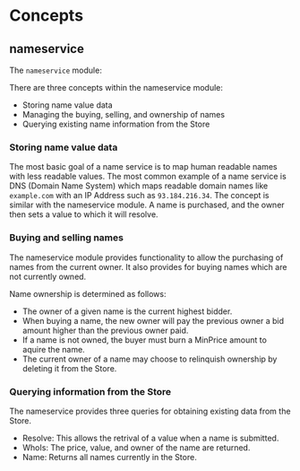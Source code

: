 # Concepts

## nameservice

The `nameservice` module:

There are three concepts within the nameservice module:
 - Storing name value data
 - Managing the buying, selling, and ownership of names
 - Querying existing name information from the Store

### Storing name value data

The most basic goal of a name service is to map human readable names with
less readable values. The most common example of a name service is DNS
(Domain Name System) which maps readable domain names like `example.com`
with an IP Address such as `93.184.216.34`. The concept is similar with
the nameservice module. A name is purchased, and the owner then sets a
value to which it will resolve.

### Buying and selling names

The nameservice module provides functionality to allow the
purchasing of names from the current owner. It also provides
for buying names which are not currently owned. 

Name ownership is determined as follows:
 - The owner of a given name is the current highest bidder.
 - When buying a name, the new owner will pay the previous owner a bid amount higher than the previous owner paid.
 - If a name is not owned, the buyer must burn a MinPrice amount to aquire the name. 
 - The current owner of a name may choose to relinquish ownership by deleting it from the Store.
 
### Querying information from the Store

The nameservice provides three queries for obtaining existing data from the Store.
 - Resolve: This allows the retrival of a value when a name is submitted.
 - WhoIs: The price, value, and owner of the name are returned.
 - Name: Returns all names currently in the Store.
